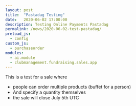 ```yaml
---
layout: post
title:  "Pastadag Testing"
date:   2020-06-02 17:00:00
description: Testing Online Payments Pastadag
permalink: /news/2020-06-02-test-pastadag/
preload_js:
  - config
custom_js:
  - purchaseorder
modules:
  - ai.module
  - clubmanagement.fundraising.sales.app
---
```


This is a test for a sale where
- people can order multiple products (buffet for a person)
- And specify a quantity themselves
- the sale will close July 5th UTC

<clubmgmt-purchase-order-wizard saleid="688b702f-7404-4b71-9ff2-e34ad1b586b4"></clubmgmt-purchase-order-wizard>

<div data-saleid="688b702f-7404-4b71-9ff2-e34ad1b586b4"  data-title="Plaats je bestelling" data-buttontext="Bestellen"  data-nexttext="Nog een bestelling plaatsen" data-optional="email"></div>
